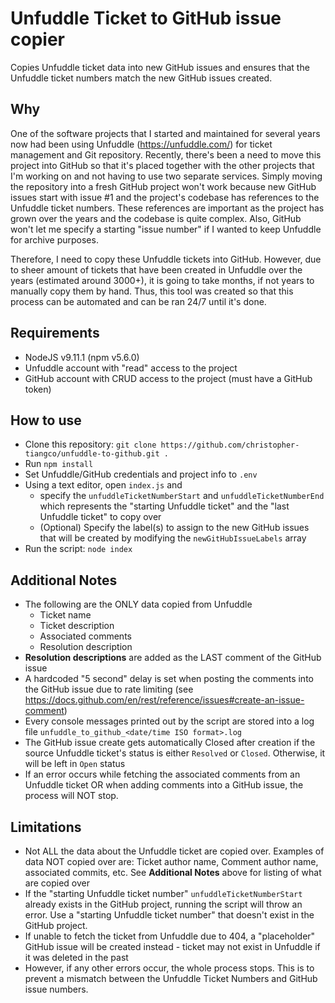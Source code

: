 # Unfuddle Ticket to GitHub issue copier
Copies Unfuddle ticket data into new GitHub issues and ensures that the Unfuddle ticket numbers match the new GitHub issues created.

## Why
One of the software projects that I started and maintained for several years now had been using Unfuddle (https://unfuddle.com/) for ticket management and Git repository.
Recently, there's been a need to move this project into GitHub so that it's placed together with the other projects that I'm working on and not having to use two separate services.
Simply moving the repository into a fresh GitHub project won't work because new GitHub issues start with issue #1 and the project's codebase has references to the Unfuddle ticket numbers. These references are important as the project has grown over the years and the codebase is quite complex. Also, GitHub won't let me specify a starting "issue number" if I wanted to keep Unfuddle for archive purposes.

Therefore, I need to copy these Unfuddle tickets into GitHub. However, due to sheer amount of tickets that have been created in Unfuddle over the years (estimated around 3000+), it is going to take months, if not years to manually copy them by hand. Thus, this tool was created so that this process can be automated and can be ran 24/7 until it's done.

## Requirements
- NodeJS v9.11.1 (npm v5.6.0)
- Unfuddle account with "read" access to the project
- GitHub account with CRUD access to the project (must have a GitHub token)

## How to use
- Clone this repository: `git clone https://github.com/christopher-tiangco/unfuddle-to-github.git .`
- Run `npm install`
- Set Unfuddle/GitHub credentials and project info to `.env`
- Using a text editor, open `index.js` and 
  - specify the `unfuddleTicketNumberStart` and `unfuddleTicketNumberEnd` which represents the "starting Unfuddle ticket" and the "last Unfuddle ticket" to copy over
  - (Optional) Specify the label(s) to assign to the new GitHub issues that will be created by modifying the `newGitHubIssueLabels` array
- Run the script: `node index`

## Additional Notes
- The following are the ONLY data copied from Unfuddle
  - Ticket name
  - Ticket description
  - Associated comments
  - Resolution description
- **Resolution descriptions** are added as the LAST comment of the GitHub issue
- A hardcoded "5 second" delay is set when posting the comments into the GitHub issue due to rate limiting (see https://docs.github.com/en/rest/reference/issues#create-an-issue-comment)
- Every console messages printed out by the script are stored into a log file `unfuddle_to_github_<date/time ISO format>.log`
- The GitHub issue create gets automatically Closed after creation if the source Unfuddle ticket's status is either `Resolved` or `Closed`. Otherwise, it will be left in `Open` status
- If an error occurs while fetching the associated comments from an Unfuddle ticket OR when adding comments into a GitHub issue, the process will NOT stop.

## Limitations
- Not ALL the data about the Unfuddle ticket are copied over. Examples of data NOT copied over are: Ticket author name, Comment author name, associated commits, etc. See **Additional Notes** above for listing of what are copied over
- If the "starting Unfuddle ticket number" `unfuddleTicketNumberStart` already exists in the GitHub project, running the script will throw an error. Use a "starting Unfuddle ticket number" that doesn't exist in the GitHub project.
- If unable to fetch the ticket from Unfuddle due to 404, a "placeholder" GitHub issue will be created instead - ticket may not exist in Unfuddle if it was deleted in the past
- However, if any other errors occur, the whole process stops. This is to prevent a mismatch between the Unfuddle Ticket Numbers and GitHub issue numbers.
